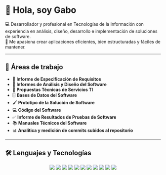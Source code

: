 # 👋 Hola, soy Gabo

💻 Desarrollador y profesional en Tecnologías de la Información con experiencia en análisis, diseño, desarrollo e implementación de soluciones de software.  
🚀 Me apasiona crear aplicaciones eficientes, bien estructuradas y fáciles de mantener.

---

## 📌 Áreas de trabajo

- 📑 **Informe de Especificación de Requisitos**  
- 📝 **Informes de Análisis y Diseño del Software**  
- 💼 **Propuestas Técnicas de Servicios TI**  
- 🗄 **Bases de Datos del Software**  
- 🖌 **Prototipo de la Solución de Software**  
- 💻 **Código del Software**  
- ✅ **Informe de Resultados de Pruebas de Software**  
- 📚 **Manuales Técnicos del Software**  
- 📊 **Analítica y medición de commits subidos al repositorio**  

---

## 🛠 Lenguajes y Tecnologías

<p align="center">
  <!-- Bases de Datos -->
  <img src="https://img.shields.io/badge/MySQL-4479A1?style=for-the-badge&logo=mysql&logoColor=white" />
  <img src="https://img.shields.io/badge/NoSQL-005571?style=for-the-badge&logo=databricks&logoColor=white" />
  <img src="https://img.shields.io/badge/MongoDB-4EA94B?style=for-the-badge&logo=mongodb&logoColor=white" />
  <img src="https://img.shields.io/badge/Firebase-FFCA28?style=for-the-badge&logo=firebase&logoColor=black" />

  <!-- Frontend -->
  <img src="https://img.shields.io/badge/JavaScript-F7DF1E?style=for-the-badge&logo=javascript&logoColor=black" />
  <img src="https://img.shields.io/badge/HTML5-E34F26?style=for-the-badge&logo=html5&logoColor=white" />
  <img src="https://img.shields.io/badge/CSS3-1572B6?style=for-the-badge&logo=css3&logoColor=white" />
  <img src="https://img.shields.io/badge/Tailwind_CSS-38B2AC?style=for-the-badge&logo=tailwind-css&logoColor=white" />
  <img src="https://img.shields.io/badge/Bootstrap-7952B3?style=for-the-badge&logo=bootstrap&logoColor=white" />

  <!-- Backend -->
  <img src="https://img.shields.io/badge/PHP-777BB4?style=for-the-badge&logo=php&logoColor=white" />
  <img src="https://img.shields.io/badge/Laravel_11-FF2D20?style=for-the-badge&logo=laravel&logoColor=white" />
  <img src="https://img.shields.io/badge/Django-092E20?style=for-the-badge&logo=django&logoCo
